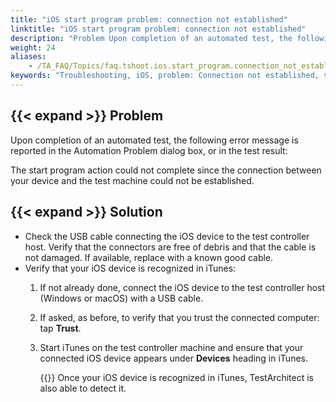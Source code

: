 ```yaml
--- 
title: "iOS start program problem: connection not established"
linktitle: "iOS start program problem: connection not established"
description: "Problem Upon completion of an automated test, the following error message is reported in the Automation Problem dialog box, or in the test result: The start program action could not complete since the ..."
weight: 24
aliases: 
    - /TA_FAQ/Topics/faq.tshoot.ios.start_program.connection_not_established.html
keywords: "Troubleshooting, iOS, problem: Connection not established, start program, troubleshooting"
---
```


## {{< expand >}} Problem

Upon completion of an automated test, the following error message is reported in the Automation Problem dialog box, or in the test result:

The start program action could not complete since the connection between your device and the test machine could not be established.

## {{< expand >}} Solution

-   Check the USB cable connecting the iOS device to the test controller host. Verify that the connectors are free of debris and that the cable is not damaged. If available, replace with a known good cable.
-   Verify that your iOS device is recognized in iTunes:
    1.  If not already done, connect the iOS device to the test controller host \(Windows or macOS\) with a USB cable.
    2.  If asked, as before, to verify that you trust the connected computer: tap **Trust**.
    3.  Start iTunes on the test controller machine and ensure that your connected iOS device appears under **Devices** heading in iTunes.

        {{<note>}} Once your iOS device is recognized in iTunes, TestArchitect is also able to detect it.





